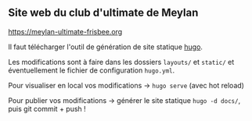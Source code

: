 
## Site web du club d'ultimate de Meylan

https://meylan-ultimate-frisbee.org

Il faut télécharger l'outil de génération de site statique [hugo](https://gohugo.io/).

Les modifications sont à faire dans les dossiers `layouts/` et `static/` et éventuellement le fichier de configuration `hugo.yml`.

Pour visualiser en local vos modifications -> `hugo serve` (avec hot reload)

Pour publier vos modifications -> générer le site statique `hugo -d docs/`, puis git commit + push !
